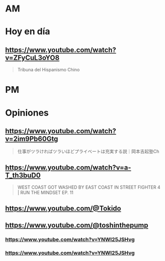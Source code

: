 # AM
# Hoy en día

## https://www.youtube.com/watch?v=ZFyCuL3oYO8

> Tribuna del Hispanismo Chino 

# PM
# Opiniones

## https://www.youtube.com/watch?v=2im9Pb60Gtg

> 仕事がツラければツラいほどプライベートは充実する説｜岡本吉起塾Ch 

## https://www.youtube.com/watch?v=a-T_th3buD0 

> WEST COAST GOT WASHED BY EAST COAST IN STREET FIGHTER 4 | RUN THE MINDSET EP. 11 

## https://www.youtube.com/@Tokido

## https://www.youtube.com/@toshinthepump

### https://www.youtube.com/watch?v=YNWI25JSHvg

### https://www.youtube.com/watch?v=YNWI25JSHvg
